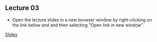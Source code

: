 ## Lecture 03

- Open the lecture slides in a new browser window by right-clicking on the link below and and then selecting "Open link in new window".

[Slides](/assets/lectures/lect03/Lecture_03.html)                              
